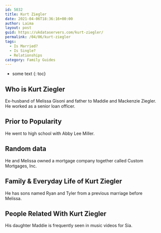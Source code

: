 ```yaml
---
id: 5032
title: Kurt Ziegler
date: 2021-04-06T18:36:16+00:00
author: Laima
layout: post
guid: https://ukdataservers.com/kurt-ziegler/
permalink: /04/06/kurt-ziegler
tags:
  - Is Married?
  - Is Single?
  - Relationships
category: Family Guides
---
```


* some text
{: toc}


## Who is Kurt Ziegler
                  
                  
                  
Ex-husband of Melissa Gisoni and father to Maddie and Mackenzie Ziegler. He worked as a senior loan officer.
                  
              
            
              
            
                
                
                
## Prior to Popularity
                  
                  
                  
He went to high school with Abby Lee Miller.
                  
              
            
              
            
                
                
                
## Random data
                  
                  
                  
He and Melissa owned a mortgage company together called Custom Mortgages, Inc.
                  
              
            
              
            
                
                
                
## Family & Everyday Life of Kurt Ziegler
                  
                  
                  
He has sons named Ryan and Tyler from a previous marriage before Melissa.
                  
              
            
              
            
                
                
                
## People Related With Kurt Ziegler
                  
                  
                  
His daughter Maddie is frequently seen in music videos for Sia.
                  
              
            
              
            
                
              
            
              
              
            
            
              
            
          
          
          